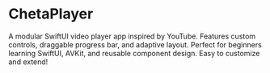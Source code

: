 # ChetaPlayer
A modular SwiftUI video player app inspired by YouTube. Features custom controls, draggable progress bar, and adaptive layout. Perfect for beginners learning SwiftUI, AVKit, and reusable component design. Easy to customize and extend!
